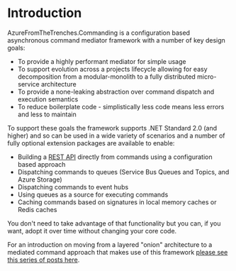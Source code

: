 # Introduction

AzureFromTheTrenches.Commanding is a configuration based asynchronous command mediator framework with a number of key design goals:

* To provide a highly performant mediator for simple usage
* To support evolution across a projects lifecycle allowing for easy decomposition from a modular-monolith to a fully distributed micro-service architecture
* To provide a none-leaking abstraction over command dispatch and execution semantics
* To reduce boilerplate code - simplistically less code means less errors and less to maintain

To support these goals the framework supports .NET Standard 2.0 (and higher) and so can be used in a wide variety of scenarios and a number of fully optional extension packages are available to enable:

* Building a [REST API](restApi/quickstart.md) directly from commands using a configuration based approach
* Dispatching commands to queues (Service Bus Queues and Topics, and Azure Storage)
* Dispatching commands to event hubs
* Using queues as a source for executing commands 
* Caching commands based on signatures in local memory caches or Redis caches

You don't need to take advantage of that functionality but you can, if you want, adopt it over time without changing your core code.

For an introduction on moving from a layered "onion" architecture to a mediated command approach that makes use of  this framework [please see this series of posts here](https://www.azurefromthetrenches.com/c-cloud-application-architecture-commanding-with-a-mediator-the-full-series/).
